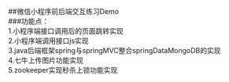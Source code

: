 ##微信小程序前后端交互练习Demo<br>
###功能点：<br>
1.小程序端接口调用后的页面跳转实现<br>
2.小程序端调用接口js实现<br>
3.java后端框架spring与springMVC整合springDataMongoDB的实现<br>
4.七牛上传图片功能实现<br>
5.zookeeper实现秒杀上锁功能实现<br>
